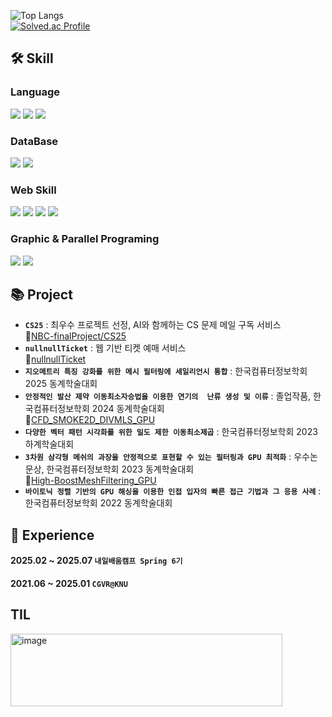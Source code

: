 ![Top Langs](https://github-readme-stats.vercel.app/api/top-langs/?username=crocusia&layout=compact&theme=merko&bg_color=ffffff)
<br>
[![Solved.ac Profile](http://mazassumnida.wtf/api/generate_badge?boj=crocusia)](https://solved.ac/crocusia)
<br>

## **🛠 Skill**

### **Language**
<p align="left">
  <img src="https://img.shields.io/badge/C++-00599C?style=for-the-badge&logo=cplusplus&logoColor=white">
  <img src="https://img.shields.io/badge/Java-2C2255?style=for-the-badge&logo=eclipseide&logoColor=white">
  <img src="https://img.shields.io/badge/Python-FAB70C?style=for-the-badge&logo=python&logoColor=white">
</p>

### **DataBase**
<p align="left">
  <img src="https://img.shields.io/badge/MySQL-4479A1?style=for-the-badge&logo=mysql&logoColor=white">
  <img src="https://img.shields.io/badge/Redis-E34F26?style=for-the-badge&logo=redis&logoColor=white">
</p>

### **Web Skill**
<p align="left">
  <img src="https://img.shields.io/badge/HTML-E34F26?style=for-the-badge&logo=html5&logoColor=white">
  <img src="https://img.shields.io/badge/CSS-663399?style=for-the-badge&logo=css&logoColor=white">
  <img src="https://img.shields.io/badge/JQuery-0769AD?style=for-the-badge&logo=jquery&logoColor=white">
   <img src="https://img.shields.io/badge/Spring-6DB33F?style=for-the-badge&logo=spring&logoColor=white">
</p>

### **Graphic & Parallel Programing**
<p align="left">
  <img src="https://img.shields.io/badge/CUDA-76B900?style=for-the-badge&logo=NVIDIA&logoColor=white">
  <img src="https://img.shields.io/badge/OpenGL-5586A4?style=for-the-badge&logo=opengl&logoColor=white">
</p>


## **📚 Project**
- **`CS25`** : 최우수 프로젝트 선정, AI와 함께하는 CS 문제 메일 구독 서비스 <br>
🔗[NBC-finalProject/CS25](https://github.com/NBC-finalProject/CS25-BE/tree/main)
- **`nullnullTicket`** : 웹 기반 티켓 예매 서비스 <br>
🔗[nullnullTicket](https://github.com/pokerbearkr/nullnullTicket)
- **`지오메트리 특징 강화를 위한 메시 필터링에 세일리언시 통합`** : 한국컴퓨터정보학회 2025 동계학술대회<br>
- **`안정적인 발산 제약 이동최소자승법을 이용한 연기의  난류 생성 및 이류`** : 졸업작품, 한국컴퓨터정보학회 2024 동계학술대회<br>
🔗[CFD_SMOKE2D_DIVMLS_GPU](https://github.com/crocusia/CFD_SMOKE2D_DIVMLS_GPU)
- **`다양한 벡터 패턴 시각화를 위한 밀도 제한 이동최소제곱`** : 한국컴퓨터정보학회 2023 하계학술대회<br>
- **`3차원 삼각형 메쉬의 과장을 안정적으로 표현할 수 있는 필터링과 GPU 최적화`** : 우수논문상, 한국컴퓨터정보학회 2023 동계학술대회<br>
🔗[High-BoostMeshFiltering_GPU](https://github.com/crocusia/High-BoostMeshFiltering_GPU)
- **`바이토닉 정렬 기반의 GPU 해싱을 이용한 인접 입자의 빠른 접근 기법과 그 응용 사례`** : 한국컴퓨터정보학회 2022 동계학술대회<br>


## **💼 Experience**

#### **2025.02 ~ 2025.07** **`내일배움캠프 Spring 6기`**<br>
#### **2021.06 ~ 2025.01** **`CGVR@KNU`**<br>

## **TIL**
[<img width="435" height="116" alt="image" src="https://github.com/user-attachments/assets/8e52ed4c-de2e-49aa-b19d-48ac5abf2981" />](https://devhippo.tistory.com/)

<!--
**crocusia/crocusia** is a ✨ _special_ ✨ repository because its `README.md` (this file) appears on your GitHub profile.

Here are some ideas to get you started:

- 🔭 I’m currently working on ...
- 🌱 I’m currently learning ...
- 👯 I’m looking to collaborate on ...
- 🤔 I’m looking for help with ...
- 💬 Ask me about ...
- 📫 How to reach me: ...
- 😄 Pronouns: ...
- ⚡ Fun fact: ...
-->

